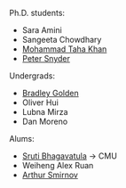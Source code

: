 Ph.D. students: 

* Sara Amini
* Sangeeta Chowdhary
* [Mohammad Taha Khan][taha]
* [Peter Snyder][pete]

Undergrads:

* [Bradley Golden][bradley]
* Oliver Hui
* Lubna Mirza
* Dan Moreno

Alums:

* [Sruti Bhagavatula][sruti] -> CMU
* Weiheng Alex Ruan
* [Arthur Smirnov][arthur]

[bradley]: https://bradleygolden.github.io/
[sruti]: https://www.cs.uic.edu/Bits/SrutiBhagavatula
[taha]: https://www.cs.uic.edu/~taha/
[pete]: https://www.cs.uic.edu/Bits/PeterSnyder
[arthur]: https://www.cs.uic.edu/~asmirnov/
